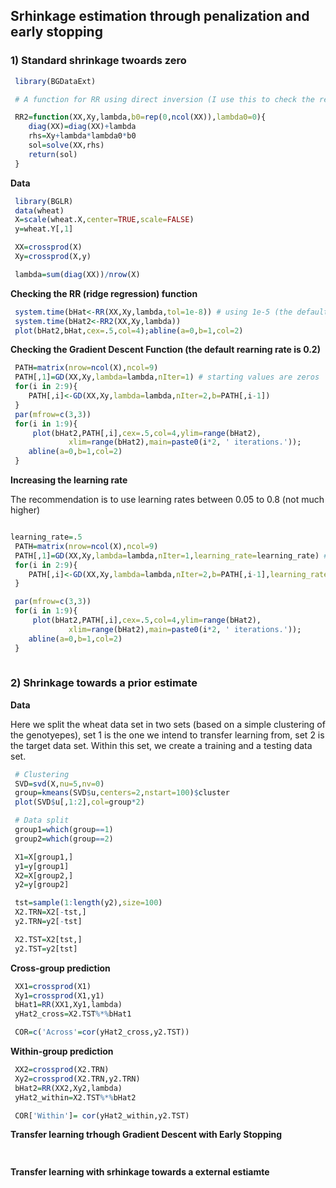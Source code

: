 ## Srhinkage estimation through penalization and early stopping

### 1) Standard shrinkage twoards zero

```r
 library(BGDataExt)

 # A function for RR using direct inversion (I use this to check the results of the C code impleneted in BGDataExt

 RR2=function(XX,Xy,lambda,b0=rep(0,ncol(XX)),lambda0=0){
	diag(XX)=diag(XX)+lambda
	rhs=Xy+lambda*lambda0*b0
	sol=solve(XX,rhs)
	return(sol)
 }

```

**Data** 

```r
 library(BGLR)
 data(wheat)
 X=scale(wheat.X,center=TRUE,scale=FALSE)
 y=wheat.Y[,1]

 XX=crossprod(X)
 Xy=crossprod(X,y)

 lambda=sum(diag(XX))/nrow(X)

```

**Checking the RR (ridge regression) function**

```r
 system.time(bHat<-RR(XX,Xy,lambda,tol=1e-8)) # using 1e-5 (the default) renders an algorithm orders of magnitude faster, with good precision.
 system.time(bHat2<-RR2(XX,Xy,lambda))
 plot(bHat2,bHat,cex=.5,col=4);abline(a=0,b=1,col=2)
```


**Checking the Gradient Descent Function (the default rearning rate is 0.2)**

```r
 PATH=matrix(nrow=ncol(X),ncol=9)
 PATH[,1]=GD(XX,Xy,lambda=lambda,nIter=1) # starting values are zeros
 for(i in 2:9){
 	PATH[,i]<-GD(XX,Xy,lambda=lambda,nIter=2,b=PATH[,i-1])
 } 
 par(mfrow=c(3,3))
 for(i in 1:9){ 
     plot(bHat2,PATH[,i],cex=.5,col=4,ylim=range(bHat2),
             xlim=range(bHat2),main=paste0(i*2, ' iterations.'));
    abline(a=0,b=1,col=2)
 }
```
 
**Increasing the learning rate**

The recommendation is to use learning rates between 0.05 to 0.8 (not much higher)

```r

learning_rate=.5
 PATH=matrix(nrow=ncol(X),ncol=9)
 PATH[,1]=GD(XX,Xy,lambda=lambda,nIter=1,learning_rate=learning_rate) # starting values are zeros
 for(i in 2:9){
 	PATH[,i]<-GD(XX,Xy,lambda=lambda,nIter=2,b=PATH[,i-1],learning_rate=learning_rate)
 } 

 par(mfrow=c(3,3))
 for(i in 1:9){ 
     plot(bHat2,PATH[,i],cex=.5,col=4,ylim=range(bHat2),
             xlim=range(bHat2),main=paste0(i*2, ' iterations.'));
    abline(a=0,b=1,col=2)
 }
 
```


### 2) Shrinkage towards a prior estimate


**Data**

Here we split the wheat data set in two sets (based on a simple clustering of the genotyepes), set 1 is the one we intend to transfer learning from, set 2 is the target data set. Within this set, we create a training and a testing data set.

```r
 # Clustering 
 SVD=svd(X,nu=5,nv=0)
 group=kmeans(SVD$u,centers=2,nstart=100)$cluster
 plot(SVD$u[,1:2],col=group*2)

 # Data split 
 group1=which(group==1)
 group2=which(group==2)

 X1=X[group1,]
 y1=y[group1]
 X2=X[group2,]
 y2=y[group2]

 tst=sample(1:length(y2),size=100)
 X2.TRN=X2[-tst,]
 y2.TRN=y2[-tst]

 X2.TST=X2[tst,]
 y2.TST=y2[tst]
```

**Cross-group prediction**

```r
 XX1=crossprod(X1)
 Xy1=crossprod(X1,y1)
 bHat1=RR(XX1,Xy1,lambda)
 yHat2_cross=X2.TST%*%bHat1

 COR=c('Across'=cor(yHat2_cross,y2.TST))

```

**Within-group prediction**

```r
 XX2=crossprod(X2.TRN)
 Xy2=crossprod(X2.TRN,y2.TRN)
 bHat2=RR(XX2,Xy2,lambda)
 yHat2_within=X2.TST%*%bHat2

 COR['Within']= cor(yHat2_within,y2.TST)
```


**Transfer learning trhough Gradient Descent with Early Stopping**

```r
  

```

**Transfer learning with srhinkage towards a external estiamte**


